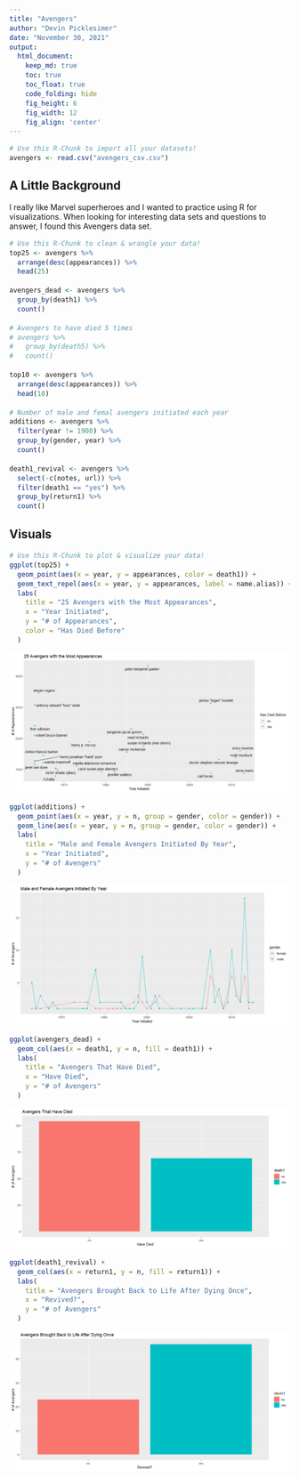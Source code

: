 ```yaml
---
title: "Avengers"
author: "Devin Picklesimer"
date: "November 30, 2021"
output:
  html_document:  
    keep_md: true
    toc: true
    toc_float: true
    code_folding: hide
    fig_height: 6
    fig_width: 12
    fig_align: 'center'
---
```







```r
# Use this R-Chunk to import all your datasets!
avengers <- read.csv("avengers_csv.csv")
```

## A Little Background

I really like Marvel superheroes and I wanted to practice using R for visualizations. When looking for interesting data sets and questions to answer, I found this Avengers data set.



```r
# Use this R-Chunk to clean & wrangle your data!
top25 <- avengers %>% 
  arrange(desc(appearances)) %>% 
  head(25)

avengers_dead <- avengers %>% 
  group_by(death1) %>% 
  count()

# Avengers to have died 5 times
# avengers %>% 
#   group_by(death5) %>% 
#   count()

top10 <- avengers %>% 
  arrange(desc(appearances)) %>% 
  head(10)

# Number of male and femal avengers initiated each year
additions <- avengers %>% 
  filter(year != 1900) %>% 
  group_by(gender, year) %>%
  count()

death1_revival <- avengers %>% 
  select(-c(notes, url)) %>% 
  filter(death1 == "yes") %>% 
  group_by(return1) %>% 
  count()
```

## Visuals


```r
# Use this R-Chunk to plot & visualize your data!
ggplot(top25) +
  geom_point(aes(x = year, y = appearances, color = death1)) +
  geom_text_repel(aes(x = year, y = appearances, label = name.alias)) +
  labs(
    title = "25 Avengers with the Most Appearances",
    x = "Year Initiated",
    y = "# of Appearances",
    color = "Has Died Before"
  )
```

![](avengers_project_files/figure-html/plot_data-1.png)<!-- -->

```r
ggplot(additions) +
  geom_point(aes(x = year, y = n, group = gender, color = gender)) +
  geom_line(aes(x = year, y = n, group = gender, color = gender)) +
  labs(
    title = "Male and Female Avengers Initiated By Year",
    x = "Year Initiated",
    y = "# of Avengers"
  )
```

![](avengers_project_files/figure-html/plot_data-2.png)<!-- -->

```r
ggplot(avengers_dead) +
  geom_col(aes(x = death1, y = n, fill = death1)) +
  labs(
    title = "Avengers That Have Died",
    x = "Have Died",
    y = "# of Avengers"
  )
```

![](avengers_project_files/figure-html/plot_data-3.png)<!-- -->

```r
ggplot(death1_revival) +
  geom_col(aes(x = return1, y = n, fill = return1)) +
  labs(
    title = "Avengers Brought Back to Life After Dying Once",
    x = "Revived?",
    y = "# of Avengers"
  )
```

![](avengers_project_files/figure-html/plot_data-4.png)<!-- -->

